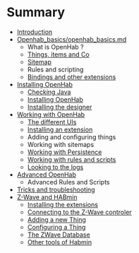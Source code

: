 # Summary

* [Introduction](README.md)
* [Openhab_basics/openhab_basics.md](openhab_basics.md)
   * What is OpenHab ?
   * [Things, items and Co](Things_items_and_Co/things,items_and_co_md.md)
   * [Sitemap](Sitemap/sitemap.md)
   * Rules and scripting
   * [Bindings and other extensions](Bindings_and_other_extensions/bindings_and_other_extensions.md)
* [Installing OpenHab](Installing_openhab_intoduction/installing_openhab_intoduction.md)
   * [Checking Java](Checking_java/checking_java.md)
   * [Installing OpenHab](Installing_openhab/installing_openhab.md)
   * [Installing the designer](Installing_the_designer/installing_the_designer.md)
* [Working with OpenHab](working_with_openhab.md)
   * [The different UIs](the_different_uis.md)
   * [Installing an extension](Installing_an_extension/installing_an_extension.md)
   * Adding and configuring things
   * Working with sitemaps
   * [Working with Persistence](working_with_persistence.md)
   * [Working with rules and scripts](working_with_rules_and_scripts.md)
   * [Looking to the logs](Looking_to_the_logs/looking_to_the_logs.md)
* [Advanced OpenHab](advanced_openhab.md)
   * Advanced Rules and Scripts
* [Tricks and troubleshooting](tricks_and_troubleshooting.md)
* [Z-Wave and HABmin](z-wave_and_habadmin.md)
   * [Installing the extensions](Installing_the_extension/installing_the_extensions.md)
   * [Connecting to the Z-Wave controler](Connecting_to_the_z-wave_controler/connecting_to_the_z-wave_controler.md)
   * [Adding a new Thing](Adding_a_new_thing/adding_a_new_thing.md)
   * [Configuring a Thing](Configuring_a_thing/configuring_a_thing.md)
   * [The ZWave Database](The_zwave_database/the_zwave_database.md)
   * [Other tools of Habmin](Others_tools_of_habmin/other_tools_of_habmin.md)

